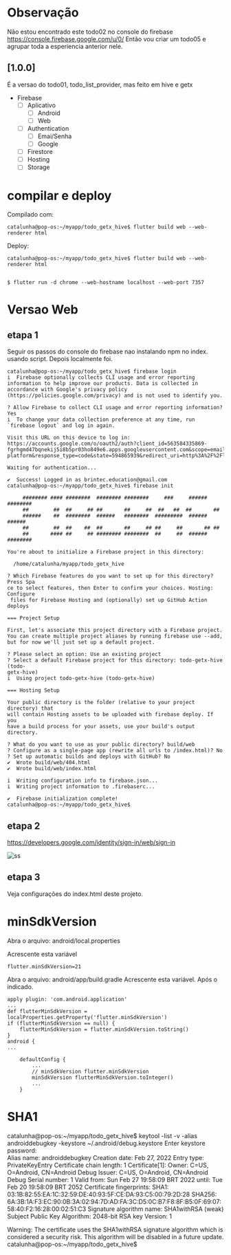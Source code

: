 # Observação 
Não estou encontrado este todo02 no console do firebase https://console.firebase.google.com/u/0/
Então vou criar um todo05 e agrupar toda a esperiencia anterior nele.


## [1.0.0]
É a versao do todo01, todo_list_provider, mas feito em hive e getx
- Firebase
  - [ ] Aplicativo
     - [ ] Android
     - [ ] Web
  - [ ] Authentication
     - [ ] Emai/Senha
     - [ ] Google
  - [ ] Firestore
  - [ ] Hosting
  - [ ] Storage

# compilar e deploy

Compilado com:
```
catalunha@pop-os:~/myapp/todo_getx_hive$ flutter build web --web-renderer html
```
Deploy:
```
catalunha@pop-os:~/myapp/todo_getx_hive$ flutter build web --web-renderer html


$ flutter run -d chrome --web-hostname localhost --web-port 7357
```



# Versao Web
## etapa 1
Seguir os passos do console do firebase nao instalando npm no index. usando script.
Depois localmente foi.
```
catalunha@pop-os:~/myapp/todo_getx_hive$ firebase login
i  Firebase optionally collects CLI usage and error reporting information to help improve our products. Data is collected in accordance with Google's privacy policy (https://policies.google.com/privacy) and is not used to identify you.

? Allow Firebase to collect CLI usage and error reporting information? Yes
i  To change your data collection preference at any time, run `firebase logout` and log in again.

Visit this URL on this device to log in:
https://accounts.google.com/o/oauth2/auth?client_id=563584335869-fgrhgmd47bqnekij5i8b5pr03ho849e6.apps.googleusercontent.com&scope=email%20openid%20https%3A%2F%2Fwww.googleapis.com%2Fauth%2Fcloudplatformprojects.readonly%20https%3A%2F%2Fwww.googleapis.com%2Fauth%2Ffirebase%20https%3A%2F%2Fwww.googleapis.com%2Fauth%2Fcloud-platform&response_type=code&state=594865939&redirect_uri=http%3A%2F%2Flocalhost%3A9005

Waiting for authentication...

✔  Success! Logged in as brintec.education@gmail.com
catalunha@pop-os:~/myapp/todo_getx_hive$ firebase init

     ######## #### ########  ######## ########     ###     ######  ########
     ##        ##  ##     ## ##       ##     ##  ##   ##  ##       ##
     ######    ##  ########  ######   ########  #########  ######  ######
     ##        ##  ##    ##  ##       ##     ## ##     ##       ## ##
     ##       #### ##     ## ######## ########  ##     ##  ######  ########

You're about to initialize a Firebase project in this directory:

  /home/catalunha/myapp/todo_getx_hive

? Which Firebase features do you want to set up for this directory? Press Spa
ce to select features, then Enter to confirm your choices. Hosting: Configure
 files for Firebase Hosting and (optionally) set up GitHub Action deploys

=== Project Setup

First, let's associate this project directory with a Firebase project.
You can create multiple project aliases by running firebase use --add, 
but for now we'll just set up a default project.

? Please select an option: Use an existing project
? Select a default Firebase project for this directory: todo-getx-hive (todo-
getx-hive)
i  Using project todo-getx-hive (todo-getx-hive)

=== Hosting Setup

Your public directory is the folder (relative to your project directory) that
will contain Hosting assets to be uploaded with firebase deploy. If you
have a build process for your assets, use your build's output directory.

? What do you want to use as your public directory? build/web
? Configure as a single-page app (rewrite all urls to /index.html)? No
? Set up automatic builds and deploys with GitHub? No
✔  Wrote build/web/404.html
✔  Wrote build/web/index.html

i  Writing configuration info to firebase.json...
i  Writing project information to .firebaserc...

✔  Firebase initialization complete!
catalunha@pop-os:~/myapp/todo_getx_hive$ 
```

## etapa 2
https://developers.google.com/identity/sign-in/web/sign-in

![ss](print1.png)


## etapa 3
Veja configurações do index.html deste projeto.



# minSdkVersion
Abra o arquivo: android/local.properties

Acrescente esta variável
```
flutter.minSdkVersion=21
```

Abra o arquivo: android/app/build.gradle
Acrescente esta variável. Após o indicado.
```
apply plugin: 'com.android.application'
...
def flutterMinSdkVersion = localProperties.getProperty('flutter.minSdkVersion')
if (flutterMinSdkVersion == null) {
    flutterMinSdkVersion = flutter.minSdkVersion.toString()
}
android {
...

    defaultConfig {
        ...
        // minSdkVersion flutter.minSdkVersion
        minSdkVersion flutterMinSdkVersion.toInteger()
        ...
    }
```


# SHA1
catalunha@pop-os:~/myapp/todo_getx_hive$ keytool -list -v -alias androiddebugkey -keystore ~/.android/debug.keystore
Enter keystore password:  
Alias name: androiddebugkey
Creation date: Feb 27, 2022
Entry type: PrivateKeyEntry
Certificate chain length: 1
Certificate[1]:
Owner: C=US, O=Android, CN=Android Debug
Issuer: C=US, O=Android, CN=Android Debug
Serial number: 1
Valid from: Sun Feb 27 19:58:09 BRT 2022 until: Tue Feb 20 19:58:09 BRT 2052
Certificate fingerprints:
	 SHA1: 03:1B:82:55:EA:1C:32:59:DE:40:93:5F:CE:DA:93:C5:00:79:2D:28
	 SHA256: 6A:3B:1A:F3:EC:90:0B:3A:02:94:7D:AD:FA:3C:D5:0C:B7:F8:8F:B5:0F:69:07:58:40:F2:16:28:00:02:51:C3
Signature algorithm name: SHA1withRSA (weak)
Subject Public Key Algorithm: 2048-bit RSA key
Version: 1

Warning:
The certificate uses the SHA1withRSA signature algorithm which is considered a security risk. This algorithm will be disabled in a future update.
catalunha@pop-os:~/myapp/todo_getx_hive$ 


